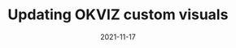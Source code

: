 ---
layout: page
title:  "Updating OKVIZ custom visuals"
menu_title: "Updating"
published: true
draft: true
date:               2021-11-17
last_modified_at:
order: 30
---